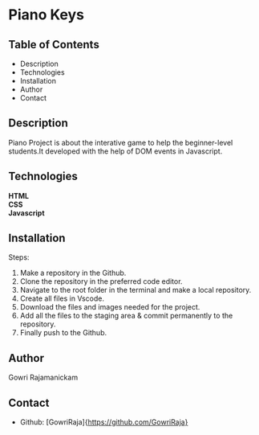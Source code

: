 # Piano Keys

## Table of Contents
* Description
* Technologies
* Installation
* Author
* Contact

## Description
 Piano Project is about the interative game to help the beginner-level students.It developed with the help of DOM events in Javascript.
 
## Technologies 
**HTML**<br>
**CSS**<br>
**Javascript**

## Installation
Steps:

1. Make a repository in the Github.
2. Clone the repository in the preferred code editor.
3. Navigate to the root folder in the terminal and make a local repository.
4. Create all files in Vscode.
5. Download the files and images needed for the project.
6. Add all the files to the staging area & commit permanently to the repository.
7. Finally push to the Github.

## Author
Gowri Rajamanickam

## Contact
* Github: [GowriRaja]{https://github.com/GowriRaja}
